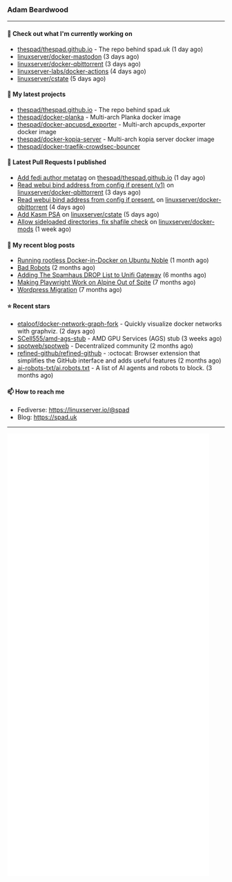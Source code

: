 ### Adam Beardwood
---
#### 👷 Check out what I'm currently working on

- [thespad/thespad.github.io](https://github.com/thespad/thespad.github.io) - The repo behind spad.uk (1 day ago)
- [linuxserver/docker-mastodon](https://github.com/linuxserver/docker-mastodon) (3 days ago)
- [linuxserver/docker-qbittorrent](https://github.com/linuxserver/docker-qbittorrent) (3 days ago)
- [linuxserver-labs/docker-actions](https://github.com/linuxserver-labs/docker-actions) (4 days ago)
- [linuxserver/cstate](https://github.com/linuxserver/cstate) (5 days ago)

#### 🌱 My latest projects

- [thespad/thespad.github.io](https://github.com/thespad/thespad.github.io) - The repo behind spad.uk
- [thespad/docker-planka](https://github.com/thespad/docker-planka) - Multi-arch Planka docker image
- [thespad/docker-apcupsd_exporter](https://github.com/thespad/docker-apcupsd_exporter) - Multi-arch apcupds_exporter docker image
- [thespad/docker-kopia-server](https://github.com/thespad/docker-kopia-server) - Multi-arch kopia server docker image 
- [thespad/docker-traefik-crowdsec-bouncer](https://github.com/thespad/docker-traefik-crowdsec-bouncer)

#### 🔨 Latest Pull Requests I published

- [Add fedi author metatag](https://github.com/thespad/thespad.github.io/pull/28) on [thespad/thespad.github.io](https://github.com/thespad/thespad.github.io) (1 day ago)
- [Read webui bind address from config if present (v1)](https://github.com/linuxserver/docker-qbittorrent/pull/334) on [linuxserver/docker-qbittorrent](https://github.com/linuxserver/docker-qbittorrent) (3 days ago)
- [Read webui bind address from config if present.](https://github.com/linuxserver/docker-qbittorrent/pull/333) on [linuxserver/docker-qbittorrent](https://github.com/linuxserver/docker-qbittorrent) (4 days ago)
- [Add Kasm PSA](https://github.com/linuxserver/cstate/pull/239) on [linuxserver/cstate](https://github.com/linuxserver/cstate) (5 days ago)
- [Allow sideloaded directories, fix shafile check](https://github.com/linuxserver/docker-mods/pull/961) on [linuxserver/docker-mods](https://github.com/linuxserver/docker-mods) (1 week ago)

#### 📜 My recent blog posts

- [Running rootless Docker-in-Docker on Ubuntu Noble](https://www.spad.uk/posts/rootless-dind-noble/) (1 month ago)
- [Bad Robots](https://www.spad.uk/posts/bad-robots/) (2 months ago)
- [Adding The Spamhaus DROP List to Unifi Gateway](https://www.spad.uk/posts/adding-spamhaus-drop-list-to-unifi-gateway/) (6 months ago)
- [Making Playwright Work on Alpine Out of Spite](https://www.spad.uk/posts/making-playwright-work-on-alpine-out-of-spite/) (7 months ago)
- [Wordpress Migration](https://www.spad.uk/posts/wordpress-migration/) (7 months ago)

#### ⭐ Recent stars

- [etaloof/docker-network-graph-fork](https://github.com/etaloof/docker-network-graph-fork) - Quickly visualize docker networks with graphviz. (2 days ago)
- [SCell555/amd-ags-stub](https://github.com/SCell555/amd-ags-stub) - AMD GPU Services (AGS) stub (3 weeks ago)
- [spotweb/spotweb](https://github.com/spotweb/spotweb) - Decentralized community (2 months ago)
- [refined-github/refined-github](https://github.com/refined-github/refined-github) - :octocat: Browser extension that simplifies the GitHub interface and adds useful features (2 months ago)
- [ai-robots-txt/ai.robots.txt](https://github.com/ai-robots-txt/ai.robots.txt) - A list of AI agents and robots to block. (3 months ago)

#### 📫 How to reach me
- Fediverse: https://linuxserver.io/@spad
- Blog: https://spad.uk
---
<img src="https://raw.githubusercontent.com/thespad/thespad/main/github-metrics.svg">
